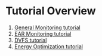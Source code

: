 # Tutorial Overview

1. [General Monitoring tutorial](monitoring_general/README.md)
2. [EAR Monitoring tutorial](monitoring_ear/README.md)
3. [DVFS tutorial](dvfs/README.md)
4. [Energy Optimization tutorial](policies/README.md)


